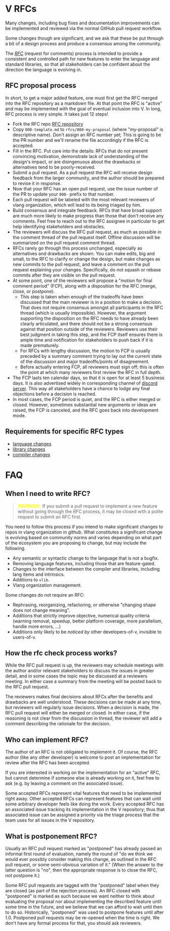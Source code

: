 # V RFCs

Many changes, including bug fixes and documentation improvements can be implemented and reviewed via the normal GitHub pull request workflow.

Some changes though are significant, and we ask that these be put through a bit of a design process and produce a consensus among the community.

The [*RFC*](https://en.wikipedia.org/wiki/Request_for_Comments) (request for comments) process is intended to provide a consistent and controlled path for new features to enter the language and standard libraries, so that all stakeholders can be confident about the direction the language is evolving in.

## RFC proposal process

In short, to get a major added feature, one must first get the RFC merged into the RFC repository as a markdown file. At that point the RFC is "active" and may be implemented with the goal of eventual inclusion into V.
In long, RFC process is very simple. It takes just 12 steps!

  - Fork the RFC repo [RFC repository](https://github.com/vlang/rfcs/)
  - Copy `000-template.md` to `rfcs/000-my-proposal` (where "my-proposal" is descriptive name). Don't assign an RFC number yet; This is going to be the PR number and we'll rename the file accordingly if the RFC is accepted.
  - Fill in the RFC. Put care into the details: RFCs that do not present convincing motivation, demonstrate lack of understanding of the design's impact, or are disingenuous about the drawbacks or alternatives tend to be poorly-received. 
  - Submit a pull request. As a pull request the RFC will receive design feedback from the larger community, and the author should be prepared to revise it in response.
  - Now that your RFC has an open pull request, use the issue number of the PR to update your `000-` prefix to that number.
  - Each pull request will be labeled with the most relevant reviewers of vlang organization, which will lead to its being triaged by him.
  - Build consensus and integrate feedback. RFCs that have broad support are much more likely to make progress than those that don't receive any comments. Feel free to reach out to the RFC assignee in particular to get help identifying stakeholders and obstacles.
  - The reviewers will discuss the RFC pull request, as much as possible in the comment thread of the pull request itself. Offline discussion will be summarized on the pull request comment thread.
  - RFCs rarely go through this process unchanged, especially as alternatives and drawbacks are shown. You can make edits, big and small, to the RFC to clarify or change the design, but make changes as new commits to the pull request, and leave a comment on the pull request explaining your changes. Specifically, do not squash or rebase commits after they are visible on the pull request.
  - At some point, one of the reviewers will propose a "motion for final comment period" (FCP), along with a disposition for the RFC (merge, close, or postpone). 
    - This step is taken when enough of the tradeoffs have been discussed that the main reviewer is in a position to make a decision. That does not require consensus amongst all participants in the RFC thread (which is usually impossible). However, the argument supporting the disposition on the RFC needs to have already been clearly articulated, and there should not be a strong consensus against that position outside of the reviewers. Reviewers use their best judgment in taking this step, and the FCP itself ensures there is ample time and notification for stakeholders to push back if it is made prematurely.
    - For RFCs with lengthy discussion, the motion to FCP is usually preceded by a summary comment trying to lay out the current state of the discussion and major tradeoffs/points of disagreement.
    - Before actually entering FCP, all reviewers must sign off; this is often the point at which many reviewers first review the RFC in full depth.
  - The FCP lasts ten calendar days, so that it is open for at least 5 business days. It is also advertised widely in corresponding channel of [discord server](https://discord.gg/3Jx28bdY3z). This way all stakeholders have a chance to lodge any final objections before a decision is reached.
  - In most cases, the FCP period is quiet, and the RFC is either merged or closed. However, sometimes substantial new arguments or ideas are raised, the FCP is canceled, and the RFC goes back into development mode.

## Requirements for specific RFC types
  - [language changes](#)
  - [library changes](#)
  - [compiler changes](#)

# FAQ

## When I need to write RFC?

>  <b style="color:yellow">WARNING:</b> If you submit a pull request to implement a new feature without going through the RFC process, it may be closed with a polite request to submit an RFC first.

You need to follow this process if you intend to make significant changes to repos in vlang organization in github. What constitutes a significant change is evolving based on community norms and varies depending on what part of the ecosystem you are proposing to change, but may include the following.

  - Any semantic or syntactic change to the language that is not a bugfix.
  - Removing language features, including those that are feature-gated.
  - Changes to the interface between the compiler and libraries, including lang items and intrinsics.
  - Additions to `vlib`.
  - Vlang organization management.

Some changes do not require an RFC:

  - Rephrasing, reorganizing, refactoring, or otherwise "changing shape does not change meaning".
  - Additions that strictly improve objective, numerical quality criteria (warning removal, speedup, better platform coverage, more parallelism, handle more errors, ...)
  - Additions only likely to be _noticed by_ other developers-of-v, invisible to users-of-v.
  
## How the rfc check process works?

While the RFC pull request is up, the reviewers may schedule meetings with the author and/or relevant stakeholders to discuss the issues in greater detail, and in some cases the topic may be discussed at a reviewers meeting. In either case a summary from the meeting will be posted back to the RFC pull request.

The reviewers makes final decisions about RFCs after the benefits and drawbacks are well understood. These decisions can be made at any time, but reviewers will regularly issue decisions. When a decision is made, the RFC pull request will either be merged or closed. In either case, if the reasoning is not clear from the discussion in thread, the reviewer will add a comment describing the rationale for the decision.

## Who can implement RFC?

The author of an RFC is not obligated to implement it. Of course, the RFC author (like any other developer) is welcome to post an implementation for review after the RFC has been accepted.

If you are interested in working on the implementation for an "active" RFC, but cannot determine if someone else is already working on it, feel free to ask (e.g. by leaving a comment on the associated issue).

Some accepted RFCs represent vital features that need to be implemented right away. Other accepted RFCs can represent features that can wait until some arbitrary developer feels like doing the work. Every accepted RFC has an associated issue tracking its implementation in the V repository; thus that associated issue can be assigned a priority via the triage process that the team uses for all issues in the V repository.

## What is postponement RFC?

Usually an RFC pull request marked as "postponed" has already passed an informal first round of evaluation, namely the round of "do we think we would ever possibly consider making this change, as outlined in the RFC pull request, or some semi-obvious variation of it." (When the answer to the latter question is "no", then the appropriate response is to close the RFC, not postpone it.)

Some RFC pull requests are tagged with the "postponed" label when they are closed (as part of the rejection process). An RFC closed with "postponed" is marked as such because we want neither to think about evaluating the proposal nor about implementing the described feature until some time in the future, and we believe that we can afford to wait until then to do so. Historically, "postponed" was used to postpone features until after 1.0. Postponed pull requests may be re-opened when the time is right. We don't have any formal process for that, you should ask reviewers.
